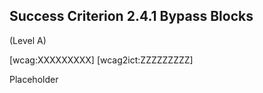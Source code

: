 ## Success Criterion 2.4.1 Bypass Blocks

(Level A)

[wcag:XXXXXXXXX]
[wcag2ict:ZZZZZZZZZ]

Placeholder
